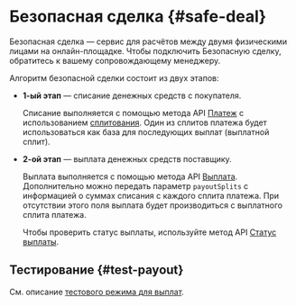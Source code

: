 # Безопасная сделка {#safe-deal}

Безопасная сделка — сервис для расчётов между двумя физическими лицами на онлайн-площадке. Чтобы подключить Безопасную сделку, обратитесь к вашему сопровождающему менеджеру.

Алгоритм безопасной сделки состоит из двух этапов:

- **1-ый этап** — списание денежных средств с покупателя.

   Списание выполняется с помощью метода API [Платеж](#payments) с использованием [сплитования](#payments_split). Один из сплитов платежа будет использоваться как база для последующих выплат (выплатной сплит).

- **2-ой этап** — выплата денежных средств поставщику.

   Выплата выполняется с помощью метода API [Выплата](#payout). Дополнительно можно передать параметр `payoutSplits` с информацией о суммах списания с каждого сплита платежа. При отсутствии этого поля выплата будет производиться с выплатного сплита платежа.

   Чтобы проверить статус выплаты, используйте метод API [Статус выплаты](#payout-status).

## Тестирование {#test-payout}

См. описание [тестового режима для выплат](#payout-test-mode).

